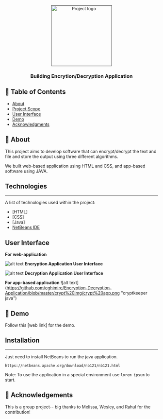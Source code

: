 
<p align="center">
  <a href="" rel="noopener">
 <img width=200px height=200px src="https://i.imgur.com/6wj0hh6.jpg" alt="Project logo"></a>
</p>

<h3 align="center">Building Encrytion/Decryption Application</h3>

<div align="center">

</div>


## 📝 Table of Contents
- [About](#about)
- [Project Scope](#project-scope)
- [User Interface](#user-interface)
- [Demo](#demo)
- [Acknowledgments](#acknowledgement)

## 🧐 About <a name = "about"></a>
This project aims to develop software that can encrypt/decrypt the text and file and store the output using three different algorithms.

We built web-based application using HTML and CSS, and app-based software using JAVA.

## Technologies
***
A list of technologies used within the project:
* [HTML]
* [CSS]
* [Java]
* [NetBeans IDE](https://netbeans.apache.org/download/nb121/nb121.html)


## User Interface <a name = "user-interface"></a>
**For web-application**

![alt text]( https://github.com/cghimire/Encryption-Decryption-Application/blob/master/crypt%20img/Encrypt%20img.png "UI encryption")
**Encryption Application User Interface**

![alt text]( https://github.com/cghimire/Encryption-Decryption-Application/blob/master/crypt%20img/Decrypt%20img.png "UI encryption")
**Decryption Application User Interface**

**For app-based application** 
![alt text] (https://github.com/cghimire/Encryption-Decryption-Application/blob/master/crypt%20img/crypt%20app.png "cryptkeeper java")

## 🚀 Demo <a name = "demo"></a>

Follow this [web link] for the demo. 

## Installation
***
Just need to install NetBeans to run the java application.  
```
https://netbeans.apache.org/download/nb121/nb121.html
```
Note: To use the application in a special environment use ```lorem ipsum``` to start.

## 🎉 Acknowledgements <a name = "acknowledgement"></a>

This is a group project-- big thanks to Melissa, Wesley, and Rahul for the contribution! 



